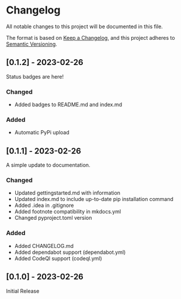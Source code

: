 # Changelog

All notable changes to this project will be documented in this file.

The format is based on [Keep a Changelog](https://keepachangelog.com/en/1.0.0/),
and this project adheres to [Semantic Versioning](https://semver.org/spec/v2.0.0.html).

## [0.1.2] - 2023-02-26
Status badges are here!

### Changed
- Added badges to README.md and index.md

### Added
- Automatic PyPi upload

## [0.1.1] - 2023-02-26
A simple update to documentation.

### Changed
- Updated gettingstarted.md with information
- Updated index.md to include up-to-date pip installation command
- Added .idea in .gitignore
- Added footnote compatibility in mkdocs.yml
- Changed pyproject.toml version

### Added
- Added CHANGELOG.md
- Added dependabot support (dependabot.yml)
- Added CodeQl support (codeql.yml)

## [0.1.0] - 2023-02-26
Initial Release

